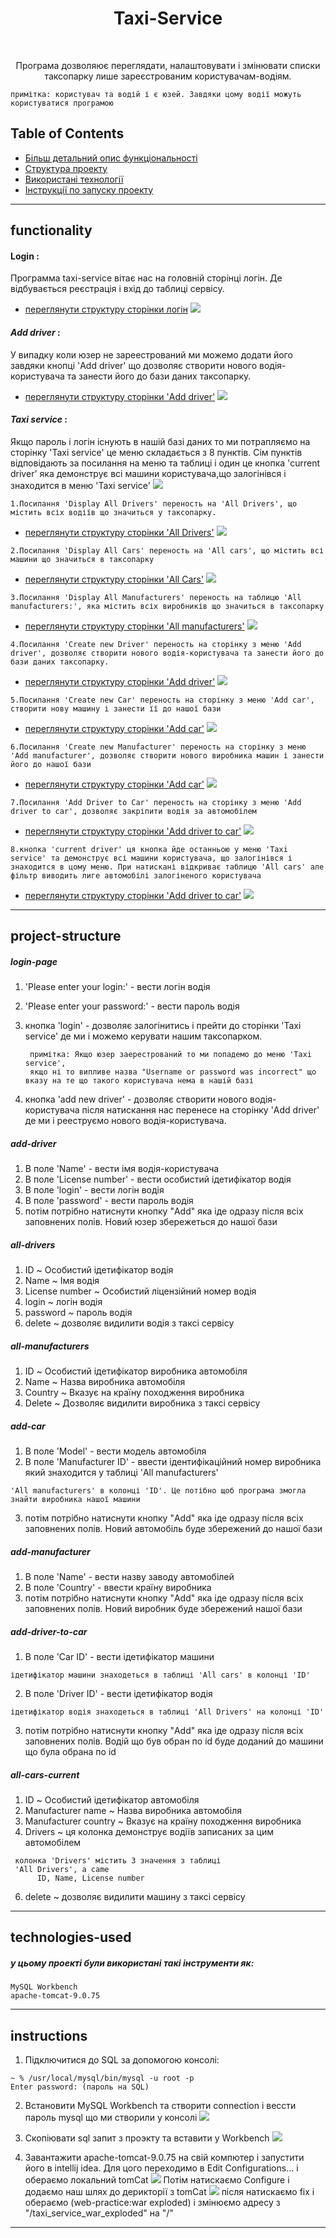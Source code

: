 <h1 align="center"> Taxi-Service </h1> <br>

<p align="center">
  Програма дозволяює переглядати, налаштовувати і змінювати списки 
            таксопарку лише зареєстрованим користувачам-водіям.
</p>

```
примітка: користувач та водій і є юзей. Завдяки цому водії можуть користуватися програмою
```


## Table of Contents

- [Більш детальний опис функціональності](#functionality)
- [Структура проекту](#project-structure)
- [Використані технології](#technologies-used)
- [Інструкції по запуску проекту](#instructions)
---

## functionality

#### Login :
Программа taxi-service вітає нас на головній сторінці логін. Де відбувається реєстрація і вхід до таблиці сервісу.
 - [переглянути структуру сторінки логін](#login-page)
![](READMEimages/login.png)

#### _Add driver_ :
У випадку коли юзер не зареестрований ми можемо додати його завдяки кнопці 'Add driver' що дозволяє створити нового водія-користувача та занести його до бази даних таксопарку.
 - [переглянути структуру сторінки 'Add driver'](#add-driver)
![](READMEimages/add-driver.png)

#### _Taxi service_ :
Якщо пароль і логін існують в нашій базі даних то ми потрапляємо на сторінку 'Taxi service' це меню складається з 8 пунктів.
Сім пунктів відповідають за посилання на меню та таблиці і один це кнопка 'current driver' яка демонструє всі машини користувача,що залогінівся і знаходится в меню 'Taxi service'
![](READMEimages/taxi-service.png)



```
1.Посилання 'Display All Drivers' переность на 'All Drivers', що містить всіх водіїв що значиться у таксопарку.
```
 - [переглянути структуру сторінки 'All Drivers'](#all-drivers)
![](READMEimages/all-Drivers.png)



```
2.Посилання 'Display All Cars' переность на 'All cars', що містить всі машини що значиться в таксопарку
```
 - [переглянути структуру сторінки 'All Cars'](#all-drivers)
![](READMEimages/all-cars.png)



```
3.Посилання 'Display All Manufacturers' переность на таблицю 'All manufacturers:', яка містить всіх виробників що значиться в таксопарку
```
 - [переглянути структуру сторінки 'All manufacturers'](#all-manufacturers)
![](READMEimages/all-manufacturers.png)



```
4.Посилання 'Create new Driver' переность на сторінку з меню 'Add driver', дозволяє створити нового водія-користувача та занести його до бази даних таксопарку.
```
 - [переглянути структуру сторінки 'Add driver'](#add-driver)
![](READMEimages/add-driver.png)


```
5.Посилання 'Create new Car' переность на сторінку з меню 'Add car', створити нову машину і занести її до нашої бази
```
 - [переглянути структуру сторінки 'Add car'](#add-car)
![](READMEimages/add-car.png)


```
6.Посилання 'Create new Manufacturer' переность на сторінку з меню 'Add manufacturer', дозволяє створити нового виробника машин і занести його до нашої бази
```
 - [переглянути структуру сторінки 'Add car'](#add-manufacturer)
![](READMEimages/add-manufacturer.png)


```
7.Посилання 'Add Driver to Car' переность на сторінку з меню 'Add driver to car', дозволяє закріпити водія за автомобілем
```
 - [переглянути структуру сторінки 'Add driver to car'](#add-driver-to-car)
![](READMEimages/add-driver-to-car.png)


```
8.кнопка 'current driver' ця кнопка йде останньою у меню 'Taxi service' та демонструє всі машини користувача, що залогінівся і знаходится в цому меню. При натискані відкриває таблицю 'All cars' але фільтр виводить лиге автомобілі залогіненого користувача
```
 - [переглянути структуру сторінки 'Add driver to car'](#all-cars-current)
![](READMEimages/all-cars-current.png)

---

## project-structure

##### login-page 

1. 'Please enter your login:' - вести логін водія
2. 'Please enter your password:' - вести пароль водія
3. кнопка 'login' - дозволяє залогінитись і прейти до сторінки 'Taxi service' де ми і можемо керувати нашим таксопарком.

		примітка: Якщо юзер заерестрований то ми попадемо до меню 'Taxi service',
		якщо ні то випливе назва "Username or password was incorrect" що вказу на те що такого користувача нема в нашій базі
		
4. кнопка 'add new driver' - дозволяє створити нового водія-користувача після натискання нас перенесе на сторінку 'Add driver' де ми і рееструємо нового водія-користувача.

##### add-driver

1. В поле 'Name' - вести імя водія-користувача
2. В поле 'License number' - вести особистий ідетифікатор водія
3. В поле 'login' - вести логін водія
4. В поле 'password' - вести пароль водія
5. потім потрібно натиснути кнопку
	"Add" яка іде одразу після всіх заповнених полів.
	Новий юзер збережеться до нашої бази 

##### all-drivers

1. ID ~ Особистий ідетифікатор водія
2. Name ~ Імя водія
3. License number ~ Особистий ліцензійний номер водія 
4. login ~ логін водія
5. password ~ пароль водія
6. delete ~ дозволяє видилити водія з таксі сервісу

##### all-manufacturers
1. ID ~ Особистий ідетифікатор виробника автомобіля
2. Name ~ Назва виробника автомобіля
3. Country ~ Вказує на країну походження виробника
4. Delete ~ Дозволяє видилити виробника з таксі сервісу

##### add-car
1. В поле 'Model' - вести модель автомобіля
2. В поле 'Manufacturer ID' - ввести ідентифікаційний номер виробника який знаходится у таблиці 'All manufacturers'
```
'All manufacturers' в колонці 'ID'. Це потібно щоб програма змогла знайти виробника нашої машини
``` 
3. потім потрібно натиснути кнопку "Add" яка іде одразу після всіх заповнених полів. Новий автомобіль буде збережений до нашої бази 

##### add-manufacturer
1. В поле 'Name' - вести назву заводу автомобілей
2. В поле 'Country' - ввести країну виробника
3. потім потрібно натиснути кнопку "Add" яка іде одразу після всіх заповнених полів. Новий виробник буде збережений нашої бази 

##### add-driver-to-car
1. В поле 'Car ID' - вести ідетифікатор машини
```
ідетифікатор машини знаходеться в таблиці 'All cars' в колонці 'ID'
```
2. В поле 'Driver ID' - вести ідетифікатор водія
```
ідетифікатор водія знаходеться в таблиці 'All Drivers' на колонці 'ID'
```
3. потім потрібно натиснути кнопку "Add" яка іде одразу після всіх заповнених полів. Водій що був обран по id буде доданий до машини що була обрана по id

##### all-cars-current
1. ID ~ Особистий ідетифікатор автомобіля
2. Manufacturer name ~ Назва виробника автомобіля
3. Manufacturer country ~ Вказує на країну походження виробника
4. Drivers ~ ця колонка демонструє водіїв записаних за цим автомобілем
```
 колонка 'Drivers' містить 3 значення з таблиці 
 'All Drivers', a came
 	  ID, Name, License number
```
6. delete ~ дозволяє видилити машину з таксі сервісу
---
## technologies-used
##### у цьому проекті були використані такі інструменти як:

 	MySQL Workbench
 	apache-tomcat-9.0.75

---
## instructions
1. Підключитися до SQL за допомогою консолі:
```
~ % /usr/local/mysql/bin/mysql -u root -p
Enter password: (пароль на SQL)
```
2. Встановити MySQL Workbench та створити connection
і вессти пароль mysql що ми створили у консолі
![](READMEimages/MySQL-workbench.png)

3. Скопіювати sql запит з проэкту та вставити у Workbench
![](READMEimages/sql.png)

4. Завантажити apache-tomcat-9.0.75 на свій компютер і
запустити його в intellij idea. Для цого переходимо в Edit Configurations... і обераємо локальний tomCat
![](READMEimages/tomCat.png) 
Потім натискаємо Configure і додаємо наш шлях до дерикторії з tomCat
![](READMEimages/tomCat2.png) 
після натискаємо fix і обераємо (web-practice:war exploded) і змінюємо адресу з "/taxi_service_war_exploded" на "/"
---





